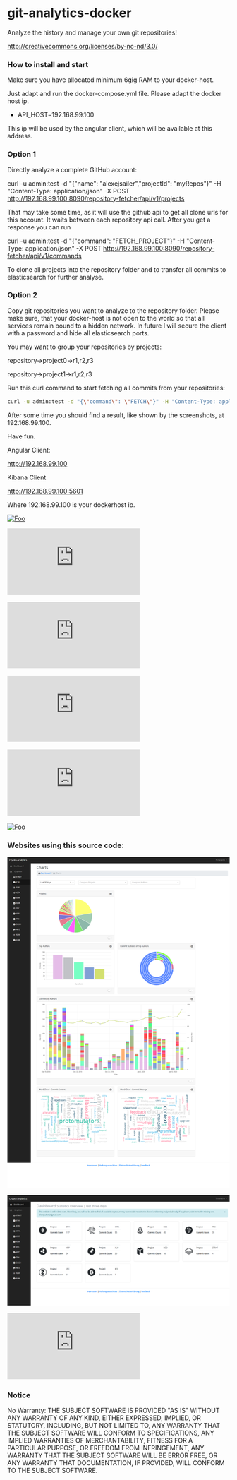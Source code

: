 # git-analytics-docker
Analyze the history and manage your own git repositories!

http://creativecommons.org/licenses/by-nc-nd/3.0/

### How to install and start

Make sure you have allocated minimum 6gig RAM to your docker-host.

Just adapt and run the docker-compose.yml file.
Please adapt the docker host ip.
* API_HOST=192.168.99.100

This ip will be used by the angular client, which will be available at this address.

### Option 1

Directly analyze a complete GitHub account:

curl -u admin:test -d "{\"name\": \"alexejsailer\",\"projectId\": \"myRepos\"}" -H "Content-Type: application/json" -X POST http://192.168.99.100:8090/repository-fetcher/api/v1/projects

That may take some time, as it will use the github api to get all clone urls for this account. It waits between each repository api call.
After you get a response you can run

curl -u admin:test -d "{\"command\": \"FETCH_PROJECT\"}" -H "Content-Type: application/json" -X POST http://192.168.99.100:8090/repository-fetcher/api/v1/commands

To clone all projects into the repository folder and to transfer all commits to elasticsearch for further analyse.

### Option 2

Copy git repositories you want to analyze to the repository folder. Please make sure, that your docker-host is not open to the world so that all services remain bound to a hidden network. In future I will secure the client with a password and hide all elasticsearch ports. 

You may want to group your repositories by projects:

repository->project0->r1,r2,r3

repository->project1->r1,r2,r3

Run this curl command to start fetching all commits from your repositories:

```bash
curl -u admin:test -d "{\"command\": \"FETCH\"}" -H "Content-Type: application/json" -X POST http://192.168.99.100:8090/repository-fetcher/api/v1/commands
```

After some time you should find a result, like shown by the screenshots, at 192.168.99.100.

Have fun.

Angular Client:

http://192.168.99.100

Kibana Client

http://192.168.99.100:5601

Where 192.168.99.100 is your dockerhost ip.

[![Foo](https://www.dualexec.com/wiki/lib/tpl/markgard-gtopia-wiki-c621a539da50/images/88x31.png)](http://creativecommons.org/licenses/by-nc-nd/3.0/de/)


[![Foo](https://www.dualexec.com/page/lib/exe/fetch.php?media=2019-03-24_14_43_47-crypto-analyticsprojects.png)](http://www.dualexec.com/)

[![Foo](https://www.dualexec.com/page/lib/exe/fetch.php?media=2019-03-24_14_37_14-crypto-analytics_author_commits.png)](http://www.dualexec.com/)

[![Foo](https://www.dualexec.com/page/lib/exe/fetch.php?media=2019-03-24_14_46_05-crypto-analytics_top_authosrs.png)](http://www.dualexec.com/)

[![Foo](https://www.dualexec.com/page/lib/exe/fetch.php?media=2019-03-24_15_11_26-crypto-analytics_commit_type.png)](http://www.dualexec.com/)

[![Foo](https://user-images.githubusercontent.com/4124280/72562095-eec97f80-38aa-11ea-8b8e-18310a599842.png)](http://www.dualexec.com/)


### Websites using this source code:

![Alt text](dashboard.png?raw=true "Optional Title")

![Alt text](ethereum.png?raw=true "Optional Title")


[![Foo](https://www.dualexec.com/page/lib/exe/fetch.php?media=zeichnung1.png)](http://www.dualexec.com/)

### Notice 
No Warranty: THE SUBJECT SOFTWARE IS PROVIDED "AS IS" WITHOUT ANY WARRANTY OF ANY KIND, EITHER EXPRESSED, IMPLIED, OR STATUTORY, INCLUDING, BUT NOT LIMITED TO, ANY WARRANTY THAT THE SUBJECT SOFTWARE WILL CONFORM TO SPECIFICATIONS, ANY IMPLIED WARRANTIES OF MERCHANTABILITY, FITNESS FOR A PARTICULAR PURPOSE, OR FREEDOM FROM INFRINGEMENT, ANY WARRANTY THAT THE SUBJECT SOFTWARE WILL BE ERROR FREE, OR ANY WARRANTY THAT DOCUMENTATION, IF PROVIDED, WILL CONFORM TO THE SUBJECT SOFTWARE. 
